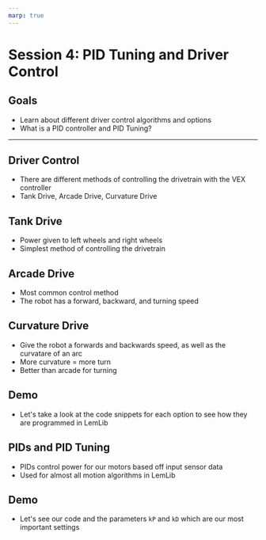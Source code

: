 ```yaml
---
marp: true
---
```


# **Session 4: PID Tuning and Driver Control**

## Goals

* Learn about different driver control algorithms and options
* What is a PID controller and PID Tuning?

---

## Driver Control

* There are different methods of controlling the drivetrain with the VEX controller
* Tank Drive, Arcade Drive, Curvature Drive

## Tank Drive

* Power given to left wheels and right wheels
* Simplest method of controlling the drivetrain

## Arcade Drive

* Most common control method
* The robot has a forward, backward, and turning speed

## Curvature Drive

* Give the robot a forwards and backwards speed, as well as the curvatare of an arc
* More curvature = more turn
* Better than arcade for turning

## Demo

* Let's take a look at the code snippets for each option to see how they are programmed in LemLib

## PIDs and PID Tuning

* PIDs control power for our motors based off input sensor data
* Used for almost all motion algorithms in LemLib

## Demo

* Let's see our code and the parameters ```kP``` and ```kD``` which are our most important settings
